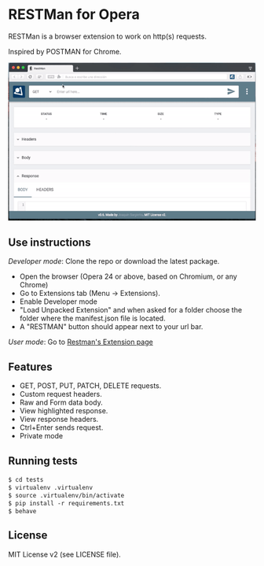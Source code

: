 RESTMan for Opera
===

RESTMan is a browser extension to work on http(s) requests.

Inspired by POSTMAN for Chrome.

![RestMan demo](resources/demo.gif "Demo")

Use instructions
---

*Developer mode*: Clone the repo or download the latest package.

- Open the browser (Opera 24 or above, based on Chromium, or any Chrome)
- Go to Extensions tab (Menu -> Extensions).
- Enable Developer mode
- "Load Unpacked Extension" and when asked for a folder choose the folder where the manifest.json file is located.
- A "RESTMAN" button should appear next to your url bar.

*User mode*: Go to [Restman's Extension page](https://addons.opera.com/en/extensions/details/restman/)


Features
---

* GET, POST, PUT, PATCH, DELETE requests.
* Custom request headers.
* Raw and Form data body.
* View highlighted response.
* View response headers.
* Ctrl+Enter sends request.
* Private mode

Running tests
---

    $ cd tests
    $ virtualenv .virtualenv
    $ source .virtualenv/bin/activate
    $ pip install -r requirements.txt
    $ behave

License
---

MIT License v2 (see LICENSE file).